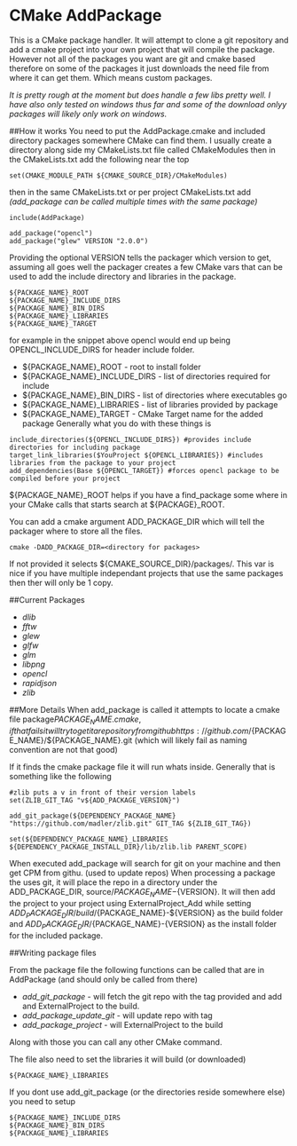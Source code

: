 CMake AddPackage
======

This is a CMake package handler. It will attempt to clone a git repository and add a cmake project into your own project that will compile the package. However not all of the packages you want are git and cmake based therefore on some of the packages it just downloads the need file from where it can get them. Which means custom packages.

_It is pretty rough at the moment but does handle a few libs pretty well. I have also only tested on windows thus far and some of the download onlyy packages will likely only work on windows._

##How it works
You need to put the AddPackage.cmake and included directory packages somewhere CMake can find them. I usually create a directory along side my CMakeLists.txt file called CMakeModules then in the CMakeLists.txt add the following near the top

```
set(CMAKE_MODULE_PATH ${CMAKE_SOURCE_DIR}/CMakeModules)
```

then in the same CMakeLists.txt or per project CMakeLists.txt add _(add_package can be called multiple times with the same package)_

```
include(AddPackage)

add_package("opencl")
add_package("glew" VERSION "2.0.0")
```

Providing the optional VERSION tells the packager which version to get, assuming all goes well the packager creates a few CMake vars that can be used to add the include directory and libraries in the package.
```
${PACKAGE_NAME}_ROOT
${PACKAGE_NAME}_INCLUDE_DIRS 
${PACKAGE_NAME}_BIN_DIRS
${PACKAGE_NAME}_LIBRARIES
${PACKAGE_NAME}_TARGET
```
for example in the snippet above opencl would end up being OPENCL_INCLUDE_DIRS for header include folder.
* ${PACKAGE_NAME}_ROOT - root to install folder
* ${PACKAGE_NAME}_INCLUDE_DIRS - list of directories required for include
* ${PACKAGE_NAME}_BIN_DIRS - list of directories where executables go
* ${PACKAGE_NAME}_LIBRARIES - list of libraries provided by package
* ${PACKAGE_NAME}_TARGET - CMake Target name for the added package
Generally what you do with these things is
```
include_directories(${OPENCL_INCLUDE_DIRS}) #provides include directories for including package
target_link_libraries($YouProject ${OPENCL_LIBRARIES}) #includes libraries from the package to your project
add_dependencies(Base ${OPENCL_TARGET}) #forces opencl package to be compiled before your project
```
${PACKAGE_NAME}_ROOT helps if you have a find_package some where in your CMake calls that starts search at ${PACKAGE}_ROOT.


You can add a cmake argument ADD_PACKAGE_DIR which will tell the packager where to store all the files. 
```
cmake -DADD_PACKAGE_DIR=<directory for packages>
```
If not provided it selects ${CMAKE_SOURCE_DIR}/packages/. This var is nice if you have multiple independant projects that use the same packages then ther will only be 1 copy.


##Current Packages
* _dlib_
* _fftw_
* _glew_
* _glfw_
* _glm_
* _libpng_
* _opencl_
* _rapidjson_
* _zlib_

##More Details
When add_package is called it attempts to locate a cmake file package${PACKAGE_NAME}.cmake, if that fails it will try to get it a repository from github https://github.com/${PACKAGE_NAME}/${PACKAGE_NAME}.git (which will likely fail as naming convention are not that good)

If it finds the cmake package file it will run whats inside. Generally that is something like the following
```
#zlib puts a v in front of their version labels
set(ZLIB_GIT_TAG "v${ADD_PACKAGE_VERSION}")

add_git_package(${DEPENDENCY_PACKAGE_NAME} "https://github.com/madler/zlib.git" GIT_TAG ${ZLIB_GIT_TAG})

set(${DEPENDENCY_PACKAGE_NAME}_LIBRARIES ${DEPENDENCY_PACKAGE_INSTALL_DIR}/lib/zlib.lib PARENT_SCOPE)
```

When executed add_package will search for git on your machine and then get CPM from githu. (used to update repos) When processing a package the uses git, it will place the repo in a directory under the ADD_PACKAGE_DIR, source/${PACKAGE_NAME}-${VERSION}. It will then add the project to your project using ExternalProject_Add while setting ${ADD_PACKAGE_DIR}/build/${PACKAGE_NAME}-${VERSION} as the build folder and ${ADD_PACKAGE_DIR}/${PACKAGE_NAME}-{VERSION} as the install folder for the included package.

##Writing package files

From the package file the following functions can be called that are in AddPackage (and should only be called from there)
* _add_git_package_ - will fetch the git repo with the tag provided and add and ExternalProject to the build.
* _add_package_update_git_ - will update repo with tag
* _add_package_project_ - will ExternalProject to the build

Along with those you can call any other CMake command. 

The file also need to set the libraries it will build (or downloaded)
```
${PACKAGE_NAME}_LIBRARIES
```

If you dont use add_git_package (or the directories reside somewhere else) you need to setup 
```
${PACKAGE_NAME}_INCLUDE_DIRS
${PACKAGE_NAME}_BIN_DIRS
${PACKAGE_NAME}_LIBRARIES
```
